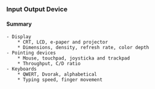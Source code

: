 ### Input Output Device 
#### Summary 
    - Display
        * CRT, LCD, e-paper and projector
        * Dimensions, density, refresh rate, color depth
    - Pointing devices
        * Mouse, touchpad, joysticka and trackpad
        * Throughput, C/D ratio
    - Keyboards
        * QWERT, Dvorak, alphabetical
        * Typing speed, finger movement

